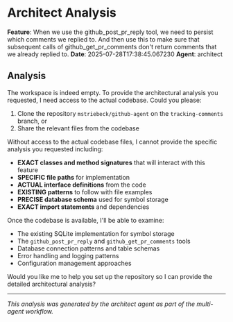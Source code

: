 # Architect Analysis

**Feature**: When we use the github_post_pr_reply tool, we need to persist which comments we replied to. And then use this to make sure that subsequent calls of github_get_pr_comments don't return comments that we already replied to.
**Date**: 2025-07-28T17:38:45.067230
**Agent**: architect

## Analysis

The workspace is indeed empty. To provide the architectural analysis you requested, I need access to the actual codebase. Could you please:

1. Clone the repository `mstriebeck/github-agent` on the `tracking-comments` branch, or
2. Share the relevant files from the codebase

Without access to the actual codebase files, I cannot provide the specific analysis you requested including:

- **EXACT classes and method signatures** that will interact with this feature
- **SPECIFIC file paths** for implementation
- **ACTUAL interface definitions** from the code  
- **EXISTING patterns** to follow with file examples
- **PRECISE database schema** used for symbol storage
- **EXACT import statements** and dependencies

Once the codebase is available, I'll be able to examine:
- The existing SQLite implementation for symbol storage
- The `github_post_pr_reply` and `github_get_pr_comments` tools
- Database connection patterns and table schemas
- Error handling and logging patterns
- Configuration management approaches

Would you like me to help you set up the repository so I can provide the detailed architectural analysis?

---
*This analysis was generated by the architect agent as part of the multi-agent workflow.*
